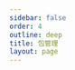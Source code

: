```yaml
---
sidebar: false
order: 4
outline: deep
title: 包管理
layout: page
---
```


<base-index :title="$frontmatter.title "/>
